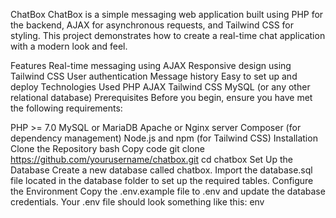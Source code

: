 ChatBox
ChatBox is a simple messaging web application built using PHP for the backend, AJAX for asynchronous requests, and Tailwind CSS for styling. This project demonstrates how to create a real-time chat application with a modern look and feel.

Features
Real-time messaging using AJAX
Responsive design using Tailwind CSS
User authentication
Message history
Easy to set up and deploy
Technologies Used
PHP
AJAX
Tailwind CSS
MySQL (or any other relational database)
Prerequisites
Before you begin, ensure you have met the following requirements:

PHP >= 7.0
MySQL or MariaDB
Apache or Nginx server
Composer (for dependency management)
Node.js and npm (for Tailwind CSS)
Installation
Clone the Repository
bash
Copy code
git clone https://github.com/yourusername/chatbox.git
cd chatbox
Set Up the Database
Create a new database called chatbox.
Import the database.sql file located in the database folder to set up the required tables.
Configure the Environment
Copy the .env.example file to .env and update the database credentials.
Your .env file should look something like this:
env
